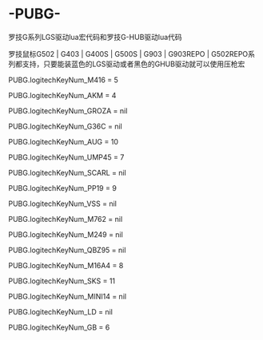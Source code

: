 # -PUBG-
罗技G系列LGS驱动lua宏代码和罗技G-HUB驱动lua代码

罗技鼠标G502 | G403 | G400S | G500S | G903 | G903REPO | G502REPO系列都支持，只要能装蓝色的LGS驱动或者黑色的GHUB驱动就可以使用压枪宏

PUBG.logitechKeyNum_M416 = 5

PUBG.logitechKeyNum_AKM = 4

PUBG.logitechKeyNum_GROZA = nil

PUBG.logitechKeyNum_G36C = nil

PUBG.logitechKeyNum_AUG = 10

PUBG.logitechKeyNum_UMP45 = 7

PUBG.logitechKeyNum_SCARL = nil

PUBG.logitechKeyNum_PP19 = 9

PUBG.logitechKeyNum_VSS = nil

PUBG.logitechKeyNum_M762 = nil

PUBG.logitechKeyNum_M249 = nil

PUBG.logitechKeyNum_QBZ95 = nil

PUBG.logitechKeyNum_M16A4 = 8

PUBG.logitechKeyNum_SKS = 11

PUBG.logitechKeyNum_MINI14 = nil

PUBG.logitechKeyNum_LD = nil

PUBG.logitechKeyNum_GB = 6
